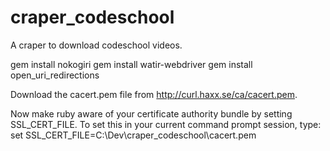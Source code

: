 # craper_codeschool
A craper to download codeschool videos.

gem install nokogiri
gem install watir-webdriver
gem install open_uri_redirections

Download the cacert.pem file from http://curl.haxx.se/ca/cacert.pem.

Now make ruby aware of your certificate authority bundle by setting SSL_CERT_FILE. To set this in your current command prompt session, type:
set SSL_CERT_FILE=C:\Dev\craper_codeschool\cacert.pem
